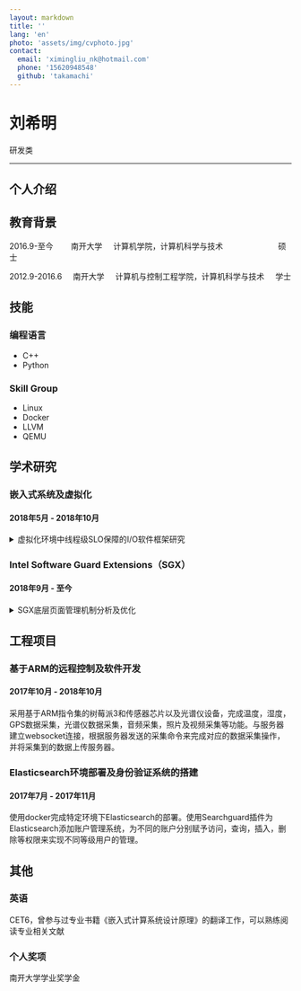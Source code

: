 ```yaml
---
layout: markdown
title: ''
lang: 'en'
photo: 'assets/img/cvphoto.jpg'
contact:
  email: 'ximingliu_nk@hotmail.com'
  phone: '15620948548'
  github: 'takamachi'
---
```


# 刘希明
研发类

-----------

## 个人介绍


## 教育背景
2016.9-至今&nbsp;&nbsp;&nbsp;&nbsp;&nbsp;&nbsp;&nbsp;
南开大学&nbsp;&nbsp;&nbsp;&nbsp;
计算机学院，计算机科学与技术&nbsp;&nbsp;&nbsp;&nbsp;&nbsp;&nbsp;&nbsp;&nbsp;&nbsp;&nbsp;&nbsp;&nbsp;&nbsp;&nbsp;&nbsp;&nbsp;&nbsp;&nbsp;&nbsp;&nbsp;&nbsp;&nbsp;&nbsp;&nbsp;
硕士

2012.9-2016.6&nbsp;&nbsp;&nbsp;&nbsp;
南开大学&nbsp;&nbsp;&nbsp;&nbsp;
计算机与控制工程学院，计算机科学与技术&nbsp;&nbsp;&nbsp;&nbsp;
学士

## 技能

### 编程语言
* C++
* Python

### Skill Group
* Linux
* Docker
* LLVM
* QEMU

## 学术研究
### 嵌入式系统及虚拟化
#### 2018年5月 - 2018年10月
<details>
 <summary>虚拟化环境中线程级SLO保障的I/O软件框架研究</summary>
  对虚拟机的系统调用进行修改，使得I/O请求中可以携带必要的服务保障信息。扩展virtio协议，让携带的服务保障信息可以跨越虚拟机和宿主机之间的语义鸿沟。已被《计算机工程与科学》录用。
</details>

### Intel Software Guard Extensions（SGX）
#### 2018年9月 - 至今
<details>
 <summary>SGX底层页面管理机制分析及优化</summary>
  对SGX的底层页面管理机制进行了深入分析和性能测试。设计了一个全局LRU的页面交换算法来保障使用SGX的程序之间内存占用的公平性。在SGX的驱动中加入了启发式的页面预取算法，通过对程序触发的Page fault异常的访存行为进行分析来决定是否进行预取以及预取页面的地址。学习并熟练使用SPEC CPU2017测试工具，并使用LLVM对SPEC中的benchmark进行静态分析，寻找可以认定为连续访存的区域。使用LLVM在较大的连续访存中自动插入对SGX驱动的提示，让SGX可以根据这些提示对页面进行预取。
</details>


## 工程项目

### 基于ARM的远程控制及软件开发
#### 2017年10月 - 2018年10月
采用基于ARM指令集的树莓派3和传感器芯片以及光谱仪设备，完成温度，湿度，GPS数据采集，光谱仪数据采集，音频采集，照片及视频采集等功能。与服务器建立websocket连接，根据服务器发送的采集命令来完成对应的数据采集操作，并将采集到的数据上传服务器。

### Elasticsearch环境部署及身份验证系统的搭建
#### 2017年7月 - 2017年11月
使用docker完成特定环境下Elasticsearch的部署。使用Searchguard插件为Elasticsearch添加账户管理系统，为不同的账户分别赋予访问，查询，插入，删除等权限来实现不同等级用户的管理。

## 其他
### 英语
CET6，曾参与过专业书籍《嵌入式计算系统设计原理》的翻译工作，可以熟练阅读专业相关文献
### 个人奖项
南开大学学业奖学金

